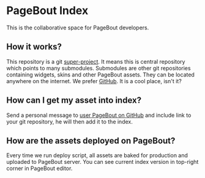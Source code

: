 # PageBout Index

This is the collaborative space for PageBout developers. 

## How it works?

This repository is a git [super-project](http://book.git-scm.com/5_submodules.html). It means this is central repository which points to many submodules. Submodules are other git repositories containing widgets, skins and other PageBout assets. They can be located anywhere on the internet. We prefer [GitHub](http://github.com). It is a cool place, isn't it?

## How can I get my asset into index?

Send a personal message to [user PageBout on GitHub](http://github.com/pagebout) and include link to your git repository, he will then add it to the index.

## How are the assets deployed on PageBout?

Every time we run deploy script, all assets are baked for production and uploaded to PageBout server. You can see current index version in top-right corner in PageBout editor.